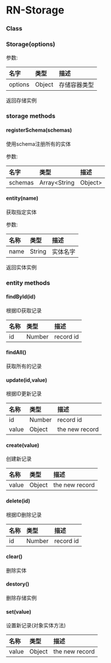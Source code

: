 RN-Storage
===

### Class

### Storage(options)

参数:

| 名字 | 类型 | 描述 |
| :--- | :--- | :--- |
| options | Object | 存储容器类型 |

返回存储实例

### storage methods

#### registerSchema(schemas)

使用schema注册所有的实体

参数:

| 名字 | 类型 | 描述 |
| :--- | :--- | :--- |
| schemas | Array<String|Object> | 实体名字和类型 |

#### entity(name)

获取指定实体

参数:

| 名称 | 类型 | 描述 |
| :--- | :--- | :--- |
| name | String | 实体名字 |

返回实体实例

### entity methods

#### findById(id)

根据ID获取记录

| 名称 | 类型 | 描述 |
| :--- | :--- | :--- |
| id | Number | record id |

#### findAll()

获取所有的记录

#### update(id,value)

根据ID更新记录

| 名称 | 类型 | 描述 |
| :--- | :--- | :--- |
| id | Number | record id |
| value | Object | the new record |

#### create(value)

创建新记录

| 名称 | 类型 | 描述 |
| :--- | :--- | :--- |
| value | Object | the new record |

#### delete(id)

根据ID删除记录

| 名称 | 类型 | 描述 |
| :--- | :--- | :--- |
| id | Number | record id |


#### clear()

删除实体

#### destory()

删除存储实例

#### set(value)

设置新记录(对象实体方法)

| 名称 | 类型 | 描述 |
| :--- | :--- | :--- |
| value | Object | the new record |
